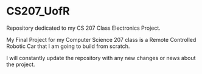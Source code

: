 # CS207_UofR
Repository dedicated to my CS 207 Class Electronics Project.

My Final Project for my Computer Science 207 class is a Remote Controlled Robotic Car that I am going to build from scratch.

I will constantly update the repository with any new changes or news about the project.
